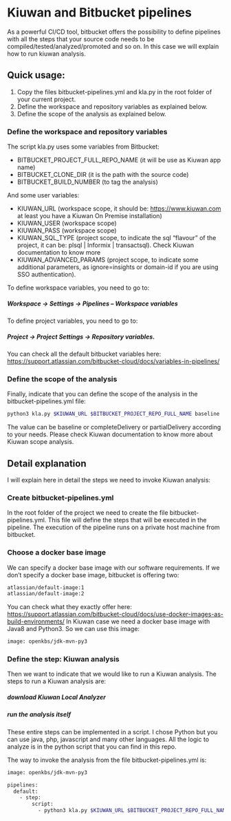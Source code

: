 # Kiuwan and Bitbucket pipelines

As a powerful CI/CD tool, bitbucket offers the possibility to define pipelines with all the steps that your source code needs to be compiled/tested/analyzed/promoted and so on.
In this case we will explain how to run kiuwan analysis.

## Quick usage:
1) Copy the files bitbucket-pipelines.yml and kla.py in the root folder of your current project.
2) Define the workspace and repository variables as explained below.
3) Define the scope of the analysis as explained below.

### Define the workspace and repository variables
The script kla.py uses some variables from Bitbucket:
* BITBUCKET_PROJECT_FULL_REPO_NAME (it will be use as Kiuwan app name)
* BITBUCKET_CLONE_DIR (it is the path with the source code)
* BITBUCKET_BUILD_NUMBER (to tag the analysis)

And some user variables:
- KIUWAN_URL (workspace scope, it should be: https://www.kiuwan.com at least you have a Kiuwan On Premise installation)
- KIUWAN_USER (workspace scope)
- KIUWAN_PASS (workspace scope)
- KIUWAN_SQL_TYPE (project scope, to indicate the sql “flavour” of the project, it can be: plsql | Informix | transactsql). Check Kiuwan documentation to know more 
- KIUWAN_ADVANCED_PARAMS (project scope, to indicate some additional parameters, as ignore=insights or domain-id if you are using SSO authentication). 

To define workspace variables, you need to go to:
##### Workspace -> Settings -> Pipelines – Workspace variables
 
To define project variables, you need to go to:
##### Project  -> Project Settings -> Repository variables.
 
You can check all the default bitbucket variables here:
https://support.atlassian.com/bitbucket-cloud/docs/variables-in-pipelines/

### Define the scope of the analysis
Finally, indicate that you can define the scope of the analysis in the bitbucket-pipelines.yml file:
```sh
python3 kla.py $KIUWAN_URL $BITBUCKET_PROJECT_REPO_FULL_NAME baseline 
```
The value can be baseline or completeDelivery or partialDelivery according to your needs. Please check Kiuwan documentation to know more about Kiuwan scope analysis.

## Detail explanation
I will explain here in detail the steps we need to invoke Kiuwan analysis:

### Create bitbucket-pipelines.yml
In the root folder of the project we need to create the file bitbucket-pipelines.yml.
This file will define the steps that will be executed in the pipeline. The execution of the pipeline runs on a private host machine from bitbucket. 

### Choose a docker base image
We can specify a docker base image with our software requirements. If we don’t specify a docker base image, bitbucket is offering two:
```sh
atlassian/default-image:1
atlassian/default-image:2
```
You can check what they exactly offer here:
https://support.atlassian.com/bitbucket-cloud/docs/use-docker-images-as-build-environments/
In Kiuwan case we need a docker base image with Java8 and Python3. So we can use this image:
```sh
image: openkbs/jdk-mvn-py3
```

### Define the step: Kiuwan analysis
Then we want to indicate that we would like to run a Kiuwan analysis. The steps to run a Kiuwan analysis are: 
##### download Kiuwan Local Analyzer
##### run the analysis itself
These entire steps can be implemented in a script. I chose Python but you can use java, php, javascript and many other languages. 
All the logic to analyze is in the python script that you can find in this repo.

The way to invoke the analysis from the file bitbucket-pipelines.yml is:
```sh
image: openkbs/jdk-mvn-py3

pipelines:
  default:
    - step:
        script:
          - python3 kla.py $KIUWAN_URL $BITBUCKET_PROJECT_REPO_FULL_NAME baseline
 ```



